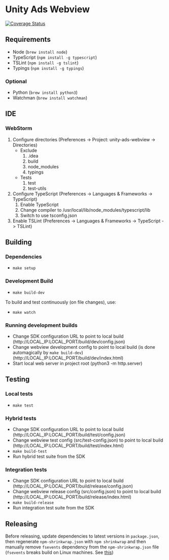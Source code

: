 # Unity Ads Webview
[![Coverage Status](https://coveralls.io/repos/github/Applifier/unity-ads-webview/badge.svg?branch=master&t=bvxjyR)](https://coveralls.io/github/Applifier/unity-ads-webview?branch=master)

## Requirements

- Node (`brew install node`)
- TypeScript (`npm install -g typescript`)
- TSLint (`npm install -g tslint`)
- Typings (`npm install -g typings`)

### Optional

- Python (`brew install python3`)
- Watchman (`brew install watchman`)

## IDE

### WebStorm

1. Configure directories (Preferences -> Project: unity-ads-webview -> Directories)
	- Exclude
		1. .idea
		2. build
		3. node_modules
		4. typings
	- Tests
		1. test
		2. test-utils
2. Configure TypeScript (Preferences -> Languages & Frameworks -> TypeScript)
	1. Enable TypeScript
	2. Change compiler to /usr/local/lib/node_modules/typescript/lib
	3. Switch to use tsconfig.json
3. Enable TSLint (Preferences -> Languages & Frameworks -> TypeScript -> TSLint)

## Building

### Dependencies

- `make setup`

### Development Build

- `make build-dev`

To build and test continuously (on file changes), use:

- `make watch`

### Running development builds

- Change SDK configuration URL to point to local build (http://LOCAL_IP:LOCAL_PORT/build/dev/config.json)
- Change webview development config to point to local build (is done automagically by `make build-dev`) (http://LOCAL_IP:LOCAL_PORT/build/dev/index.html)
- Start local web server in project root (python3 -m http.server)

## Testing

### Local tests

- `make test`

### Hybrid tests

- Change SDK configuration URL to point to local build (http://LOCAL_IP:LOCAL_PORT/build/test/config.json)
- Change webview test config (src/test-config.json) to point to local build (http://LOCAL_IP:LOCAL_PORT/build/test/index.html)
- `make build-test`
- Run hybrid test suite from the SDK

### Integration tests

- Change SDK configuration URL to point to local build (http://LOCAL_IP:LOCAL_PORT/build/release/config.json)
- Change webview release config (src/config.json) to point to local build (http://LOCAL_IP:LOCAL_PORT/build/release/index.html)
- `make build-release`
- Run integration test suite from the SDK

## Releasing

Before releasing, update dependencies to latest versions in `package.json`, then regenerate `npm-shrinkwrap.json` with `npm shrinkwrap` and then manually remove `fsevents` dependency from the `npm-shrinkwrap.json` file (`fsevents` breaks build on Linux machines. See [this](https://github.com/npm/npm/issues/2679#issuecomment-150084700))
